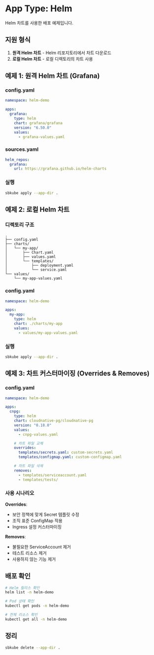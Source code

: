 # App Type: Helm

Helm 차트를 사용한 배포 예제입니다.

## 지원 형식

1. **원격 Helm 차트** - Helm 리포지토리에서 차트 다운로드
2. **로컬 Helm 차트** - 로컬 디렉토리의 차트 사용

## 예제 1: 원격 Helm 차트 (Grafana)

### config.yaml
```yaml
namespace: helm-demo

apps:
  grafana:
    type: helm
    chart: grafana/grafana
    version: "6.50.0"
    values:
      - grafana-values.yaml
```

### sources.yaml
```yaml
helm_repos:
  grafana:
    url: https://grafana.github.io/helm-charts
```

### 실행
```bash
sbkube apply --app-dir .
```

## 예제 2: 로컬 Helm 차트

### 디렉토리 구조
```
.
├── config.yaml
├── charts/
│   └── my-app/
│       ├── Chart.yaml
│       ├── values.yaml
│       └── templates/
│           ├── deployment.yaml
│           └── service.yaml
└── values/
    └── my-app-values.yaml
```

### config.yaml
```yaml
namespace: helm-demo

apps:
  my-app:
    type: helm
    chart: ./charts/my-app
    values:
      - values/my-app-values.yaml
```

### 실행
```bash
sbkube apply --app-dir .
```

## 예제 3: 차트 커스터마이징 (Overrides & Removes)

### config.yaml
```yaml
namespace: helm-demo

apps:
  cnpg:
    type: helm
    chart: cloudnative-pg/cloudnative-pg
    version: "0.18.0"
    values:
      - cnpg-values.yaml

    # 차트 파일 교체
    overrides:
      templates/secrets.yaml: custom-secrets.yaml
      templates/configmap.yaml: custom-configmap.yaml

    # 차트 파일 삭제
    removes:
      - templates/serviceaccount.yaml
      - templates/tests/
```

### 사용 시나리오

**Overrides**:
- 보안 정책에 맞게 Secret 템플릿 수정
- 조직 표준 ConfigMap 적용
- Ingress 설정 커스터마이징

**Removes**:
- 불필요한 ServiceAccount 제거
- 테스트 리소스 제거
- 사용하지 않는 기능 제거

## 배포 확인

```bash
# Helm 릴리스 확인
helm list -n helm-demo

# Pod 상태 확인
kubectl get pods -n helm-demo

# 전체 리소스 확인
kubectl get all -n helm-demo
```

## 정리

```bash
sbkube delete --app-dir .
```
